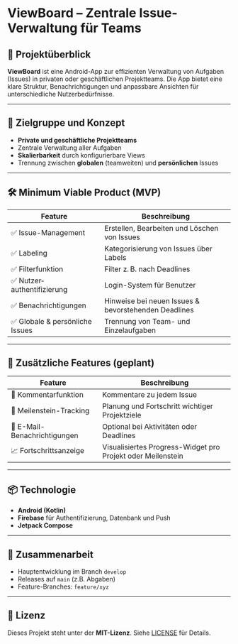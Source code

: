 # ViewBoard – Zentrale Issue-Verwaltung für Teams

## 🚀 Projektüberblick

**ViewBoard** ist eine Android-App zur effizienten Verwaltung von Aufgaben (Issues) in privaten oder geschäftlichen Projektteams. Die App bietet eine klare Struktur, Benachrichtigungen und anpassbare Ansichten für unterschiedliche Nutzerbedürfnisse.

---

## 🎯 Zielgruppe und Konzept

- **Private und geschäftliche Projektteams**
- Zentrale Verwaltung aller Aufgaben
- **Skalierbarkeit** durch konfigurierbare Views
- Trennung zwischen **globalen** (teamweiten) und **persönlichen** Issues

---

## 🛠️ Minimum Viable Product (MVP)

| Feature | Beschreibung |
|--------|--------------|
| ✅ Issue-Management | Erstellen, Bearbeiten und Löschen von Issues |
| ✅ Labeling | Kategorisierung von Issues über Labels |
| ✅ Filterfunktion | Filter z. B. nach Deadlines |
| ✅ Nutzer­authentifizierung | Login-System für Benutzer |
| ✅ Benachrichtigungen | Hinweise bei neuen Issues & bevorstehenden Deadlines |
| ✅ Globale & persönliche Issues | Trennung von Team- und Einzelaufgaben |

---

## 🌟 Zusätzliche Features (geplant)

| Feature | Beschreibung |
|--------|--------------|
| 💬 Kommentarfunktion | Kommentare zu jedem Issue |
| 📅 Meilenstein-Tracking | Planung und Fortschritt wichtiger Projektziele |
| 📧 E-Mail-Benachrichtigungen | Optional bei Aktivitäten oder Deadlines |
| 📈 Fortschrittsanzeige | Visualisiertes Progress-Widget pro Projekt oder Meilenstein |

---

## 📦 Technologie

- **Android (Kotlin)**
- **Firebase** für Authentifizierung, Datenbank und Push
- **Jetpack Compose** 

---

## 📌 Zusammenarbeit

- Hauptentwicklung im Branch `develop`
- Releases auf `main` (z.B. Abgaben)
- Feature-Branches: `feature/xyz`
---

## 📄 Lizenz

Dieses Projekt steht unter der **MIT-Lizenz**. Siehe [LICENSE](./LICENSE) für Details.
